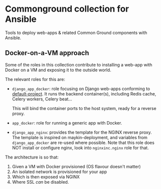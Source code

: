 # Commonground collection for Ansible

Tools to deploy web-apps & related Common Ground components with Ansible.

## Docker-on-a-VM approach

Some of the roles in this collection contribute to installing a web-app with Docker
on a VM and exposing it to the outside world.

The relevant roles for this are:

* `django_app_docker`: role focusing on Django web-apps conforming to [default-project](https://bitbucket.org/maykinmedia/default-project). It runs the backend container(s), including Redis cache, Celery workers,
  Celery beat...

  This will bind the container ports to the host system, ready for a reverse proxy.
  
* `app_docker`: role for running a generic app with Docker. 

* `django_app_nginx`: provides the template for the NGINX reverse proxy. The template
  is inspired on maykin-deployment, and variables from `django_app_docker` are re-used
  where possible. Note that this role does NOT install or configure nginx, look into
  `nginxinc.nginx` role for that.

The architecture is so that:

1. Given a VM with Docker provisioned (OS flavour doesn't matter)
2. An isolated network is provisioned for your app
3. Which is then exposed via NGINX
4. Where SSL _can_ be disabled.


